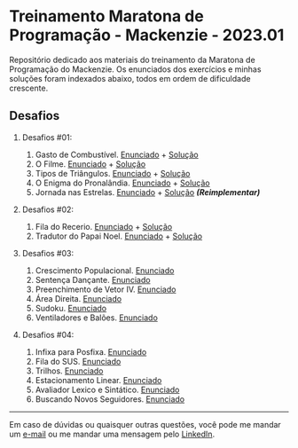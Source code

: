 # Treinamento Maratona de Programação - Mackenzie - 2023.01

Repositório dedicado aos materiais do treinamento da Maratona de Programação do Mackenzie. Os enunciados dos exercícios e minhas soluções foram indexados abaixo, todos em ordem de dificuldade crescente.

## Desafios

1. Desafios #01:
   1. Gasto de Combustível. [Enunciado](desafios/01_1017_Gasto_de_Combustivel.pdf) + [Solução](solucoes/01_1017_gasto_de_combustivel.py)
   2. O Filme. [Enunciado](desafios/01_1963_O_Filme.pdf) + [Solução](solucoes/01_1963_o_filme.py)
   3. Tipos de Triângulos. [Enunciado](desafios/01_1045_Tipos_de_Triangulos.pdf) + [Solução](solucoes/01_1045_tipos_de_triangulo.py)
   4. O Enigma do Pronalândia. [Enunciado](desafios/01_1984_O_Enigma_do_Pronalandia.pdf) + [Solução](solucoes/01_1984_o_enigima_do_pronalandia.py)
   5. Jornada nas Estrelas. [Enunciado](desafios/01_1973_Jornada_nas_Estrelas.pdf) + [Solução](solucoes/01_1973_jornada_nas_estrelas.py) ***(Reimplementar)***

2. Desafios #02:
   1. Fila do Recerio. [Enunciado](desafios/02_1548_Fila_do_Recreio.pdf) + [Solução](solucoes/02_1548_fila_do_recreio.py)
   2. Tradutor do Papai Noel. [Enunciado](desafios/02_1763_Tradutor_do_Papai_Noel.pdf) + [Solução](solucoes/02_1763_tradutor_do_papai_noel.py)

3. Desafios #03:
   1. Crescimento Populacional. [Enunciado](desafios/03_1160_Crescimento_Populacional.pdf) 
   2. Sentença Dançante. [Enunciado](desafios/03_1234_Sentenca_Dancante.pdf)
   3. Preenchimento de Vetor IV. [Enunciado](desafios/03_1179_Preenchimento_de_Vetor_IV.pdf)
   4. Área Direita. [Enunciado](desafios/03_1190_Area_Direita.pdf)
   5. Sudoku. [Enunciado](desafios/03_1383_Sudoku.pdf)
   6. Ventiladores e Balões. [Enunciado](desafios/03_1870_Ventiladores_e_Baloes.pdf)

4. Desafios #04:
   1. Infixa para Posfixa. [Enunciado](desafios/04_1077_Infixa_para_Posfixa.pdf)
   2. Fila do SUS. [Enunciado](desafios/04_2506_Fila_do_SUS.pdf)
   3. Trilhos. [Enunciado](desafios/04_1062_Trilhos.pdf)
   4. Estacionamento Linear. [Enunciado](desafios/04_1523_Estacionamento_Linear.pdf)
   5. Avaliador Lexico e Sintático. [Enunciado](desafios/04_1083_LEXSIM_Avaliador_Lexico_e_Sintatico.pdf)
   6. Buscando Novos Seguidores. [Enunciado](desafios/04_3139_Buscando_Novos_Seguidores.pdf)



***

Em caso de dúvidas ou quaisquer outras questões, você pode me mandar um [e-mail](mailto:vdbaldoino@gmail.com?subject=GitHub%20-%20Maratona%20de%20Programacao) ou me mandar uma mensagem pelo [LinkedIn](https://www.linkedin.com/in/vitorbaldoino/).